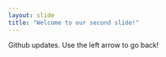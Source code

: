 ```yaml
---
layout: slide
title: "Welcome to our second slide!"
---
```

Github updates.
Use the left arrow to go back!
